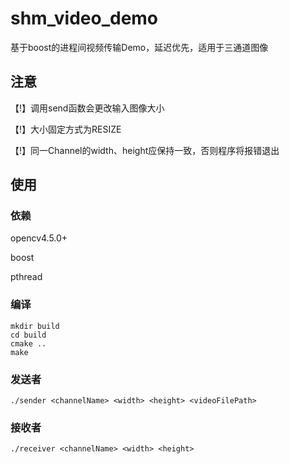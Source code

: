 # shm_video_demo

基于boost的进程间视频传输Demo，延迟优先，适用于三通道图像

## 注意

【!】调用send函数会更改输入图像大小

【!】大小固定方式为RESIZE

【!】同一Channel的width、height应保持一致，否则程序将报错退出

## 使用

### 依赖

opencv4.5.0+

boost

pthread

### 编译

```
mkdir build
cd build
cmake ..
make
```

### 发送者

```
./sender <channelName> <width> <height> <videoFilePath>
```

### 接收者

```
./receiver <channelName> <width> <height>
```
